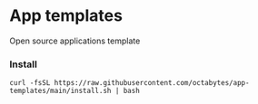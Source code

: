 # App templates

Open source applications template

### Install

```shell
curl -fsSL https://raw.githubusercontent.com/octabytes/app-templates/main/install.sh | bash
```
